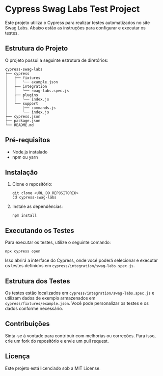 # Cypress Swag Labs Test Project

Este projeto utiliza o Cypress para realizar testes automatizados no site Swag Labs. Abaixo estão as instruções para configurar e executar os testes.

## Estrutura do Projeto

O projeto possui a seguinte estrutura de diretórios:

```
cypress-swag-labs
├── cypress
│   ├── fixtures
│   │   └── example.json
│   ├── integration
│   │   └── swag-labs.spec.js
│   ├── plugins
│   │   └── index.js
│   └── support
│       ├── commands.js
│       └── index.js
├── cypress.json
├── package.json
└── README.md
```

## Pré-requisitos

- Node.js instalado
- npm ou yarn

## Instalação

1. Clone o repositório:
   ```
   git clone <URL_DO_REPOSITORIO>
   cd cypress-swag-labs
   ```

2. Instale as dependências:
   ```
   npm install
   ```

## Executando os Testes

Para executar os testes, utilize o seguinte comando:

```
npx cypress open
```

Isso abrirá a interface do Cypress, onde você poderá selecionar e executar os testes definidos em `cypress/integration/swag-labs.spec.js`.

## Estrutura dos Testes

Os testes estão localizados em `cypress/integration/swag-labs.spec.js` e utilizam dados de exemplo armazenados em `cypress/fixtures/example.json`. Você pode personalizar os testes e os dados conforme necessário.

## Contribuições

Sinta-se à vontade para contribuir com melhorias ou correções. Para isso, crie um fork do repositório e envie um pull request.

## Licença

Este projeto está licenciado sob a MIT License.